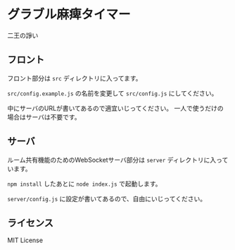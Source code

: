 # グラブル麻痺タイマー

二王の諍い

## フロント

フロント部分は `src` ディレクトリに入ってます。

`src/config.example.js` の名前を変更して `src/config.js` にしてください。

中にサーバのURLが書いてあるので適宜いじってください。
一人で使うだけの場合はサーバは不要です。

## サーバ

ルーム共有機能のためのWebSocketサーバ部分は `server` ディレクトリに入っています。

`npm install` したあとに `node index.js` で起動します。

`server/config.js` に設定が書いてあるので、自由にいじってください。

## ライセンス

MIT License
